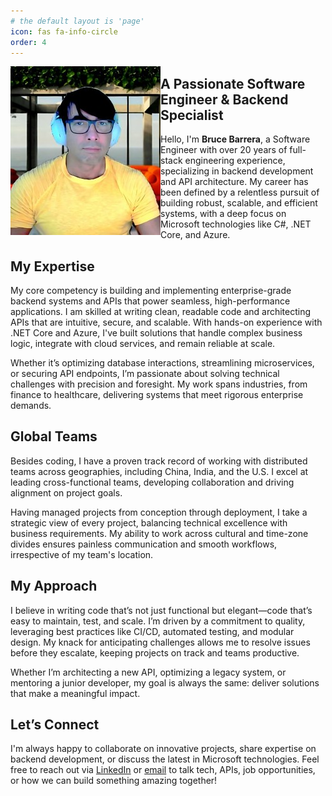 ```yaml
---
# the default layout is 'page'
icon: fas fa-info-circle
order: 4
---
```


<img width="240" src="/assets/img/bruce_blog_about.jpg" alt="Bruce's Headshot Picture" style="float: left; left: 120px;">

## A Passionate Software Engineer & Backend Specialist

Hello, I'm **Bruce Barrera**, a Software Engineer with over 20 years of full-stack engineering experience, specializing in backend development and API architecture. My career has been defined by a relentless pursuit of building robust, scalable, and efficient systems, with a deep focus on Microsoft technologies like C#, .NET Core, and Azure.

## My Expertise
My core competency is building and implementing enterprise-grade backend systems and APIs that power seamless, high-performance applications. I am skilled at writing clean, readable code and architecting APIs that are intuitive, secure, and scalable. With hands-on experience with .NET Core and Azure, I've built solutions that handle complex business logic, integrate with cloud services, and remain reliable at scale.

Whether it’s optimizing database interactions, streamlining microservices, or securing API endpoints, I’m passionate about solving technical challenges with precision and foresight. My work spans industries, from finance to healthcare, delivering systems that meet rigorous enterprise demands.

## Global Teams
Besides coding, I have a proven track record of working with distributed teams across geographies, including China, India, and the U.S. I excel at leading cross-functional teams, developing collaboration and driving alignment on project goals.

Having managed projects from conception through deployment, I take a strategic view of every project, balancing technical excellence with business requirements. My ability to work across cultural and time-zone divides ensures painless communication and smooth workflows, irrespective of my team's location.

## My Approach
I believe in writing code that’s not just functional but elegant—code that’s easy to maintain, test, and scale. I’m driven by a commitment to quality, leveraging best practices like CI/CD, automated testing, and modular design. My knack for anticipating challenges allows me to resolve issues before they escalate, keeping projects on track and teams productive.

Whether I’m architecting a new API, optimizing a legacy system, or mentoring a junior developer, my goal is always the same: deliver solutions that make a meaningful impact.

## Let’s Connect
I'm always happy to collaborate on innovative projects, share expertise on backend development, or discuss the latest in Microsoft technologies. Feel free to reach out via [LinkedIn](https://linkedin.com/in/brucebarrera) or [email](mailto:brucebarrera@gmail.com) to talk tech, APIs, job opportunities, or how we can build something amazing together!


